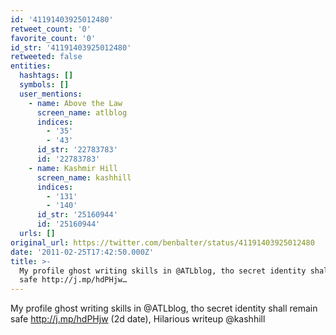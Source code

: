 ```yaml
---
id: '41191403925012480'
retweet_count: '0'
favorite_count: '0'
id_str: '41191403925012480'
retweeted: false
entities:
  hashtags: []
  symbols: []
  user_mentions:
    - name: Above the Law
      screen_name: atlblog
      indices:
        - '35'
        - '43'
      id_str: '22783783'
      id: '22783783'
    - name: Kashmir Hill
      screen_name: kashhill
      indices:
        - '131'
        - '140'
      id_str: '25160944'
      id: '25160944'
  urls: []
original_url: https://twitter.com/benbalter/status/41191403925012480
date: '2011-02-25T17:42:50.000Z'
title: >-
  My profile ghost writing skills in @ATLblog, tho secret identity shall remain
  safe http://j.mp/hdPHjw…
---
```


My profile ghost writing skills in @ATLblog, tho secret identity shall remain safe http://j.mp/hdPHjw (2d date), Hilarious writeup @kashhill